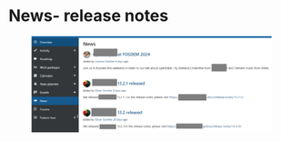 # News- release notes



<figure><img src="../../.gitbook/assets/image (3).png" alt=""><figcaption></figcaption></figure>
